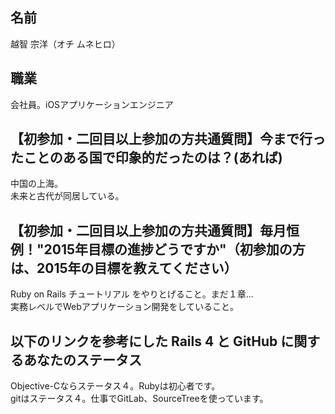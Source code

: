 ## 名前
越智 宗洋（オチ ムネヒロ）

## 職業
会社員。iOSアプリケーションエンジニア

## 【初参加・二回目以上参加の方共通質問】今まで行ったことのある国で印象的だったのは？(あれば)
 中国の上海。   
 未来と古代が同居している。

## 【初参加・二回目以上参加の方共通質問】毎月恒例！"2015年目標の進捗どうですか"（初参加の方は、2015年の目標を教えてください）
 Ruby on Rails チュートリアル をやりとげること。まだ１章...    
 実務レベルでWebアプリケーション開発をしていること。  

## 以下のリンクを参考にした Rails 4 と GitHub に関するあなたのステータス
Objective-Cならステータス４。Rubyは初心者です。  
gitはステータス４。仕事でGitLab、SourceTreeを使っています。  
